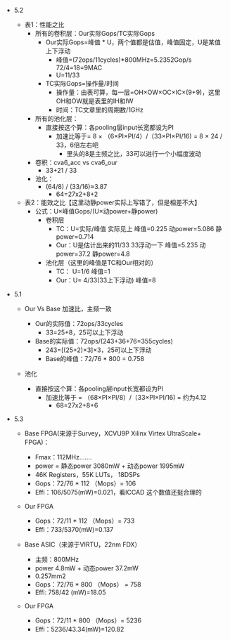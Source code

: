 * 5.2

  * 表1：性能之比
    * 所有的卷积层：Our实际Gops/TC实际Gops
      * Our实际Gops=峰值 * U，两个值都是估值，峰值固定，U是某值上下浮动
        * 峰值=(72ops/11cycles)*800MHz=5.2352Gop/s   72/4=18=9MAC
        * U=11/33
      * TC实际Gops=操作量/时间
        * 操作量：由表可算，每一层=OH×OW×OC×IC×(9+9)，这里OH和OW就是表里的IH和IW
        * 时间：TC文章里的周期数/1GHz
    * 所有的池化层：
      * 直接按这个算：各pooling层input长宽都设为PI
        * 加速比等于= 8 × （6×PI×PI/4）/（33×PI×PI/16) =  8 × 24 / 33，6倍左右吧
          * 里头的8是主频之比，33可以进行一个小幅度波动
    * 卷积：cva6_acc vs cva6_our
      * 33+21 / 33
    * 池化：
      * (64/8) / (33/16)≈3.87
        * 64=27x2+8+2
  * 表2：能效之比【这里动静power实际上写错了，但是相差不大】
    * 公式：U×峰值Gops/(U×动power+静power)
      * 卷积层
        * TC：U=实际/峰值 实际见上 峰值=0.225 动power=5.086 静power=0.714
        * Our：U是估计出来的11/33 33浮动一下 峰值=5.235  动power=37.2 静power=4.8
      * 池化层（这里的峰值是TC和Our相对的）
        * TC： U=1/6 峰值=1
        * Our：U= 4/33(33上下浮动)  峰值=8
* 5.1

  * Our Vs Base 加速比，主频一致

    * Our的实际值：72ops/33cycles
      * 33=25+8，25可以上下浮动
    * Base的实际值：72ops/(243+36+76=355cycles)
      * 243=[(25+2)×3]×3，25可以上下浮动
      * Base的峰值：72/76 * 800 = 0.758
  * 池化

    * 直接按这个算：各pooling层input长宽都设为PI
      * 加速比等于  =  （68×PI×PI/8）/（33×PI×PI/16) =  约为4.12
        * 68=27x2+8+6
* 5.3

  * Base FPGA(来源于Survey，XCVU9P Xilinx Virtex UltraScale+ FPGA)：

    * Fmax：112MHz.......
    * power = 静态power 3080mW + 动态power 1995mW
    * 46K Registers，55K LUTs， 18DSPs
    * Gops：72/76 * 112 （Mops）= 106
    * Effi：106/5075(mW)=0.021，看ICCAD 这个数值还挺合理的
  * Our FPGA

    * Gops：72/11 * 112 （Mops）= 733
    * Effi：733/5370(mW)=0.137
  * Base ASIC（来源于VIRTU，22nm FDX）

    * 主频：800MHz
    * power 4.8mW + 动态power 37.2mW
    * 0.257mm2
    * Gops：72/76 * 800 （Mops）  = 758
    * Effi: 758/42 (mW)=18.05
  * Our FPGA

    * Gops：72/11 * 800 （Mops）= 5236
    * Effi：5236/43.34(mW)=120.82
